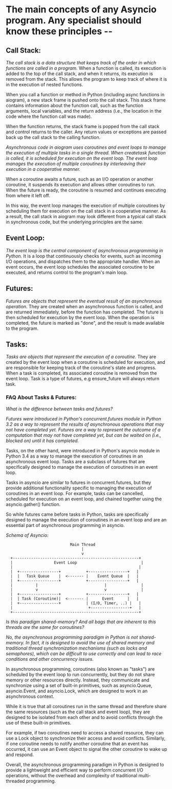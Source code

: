 # The main concepts of any Asyncio program. Any specialist should know these principles --

## Call Stack: 

_The call stack is a data structure that keeps track of the order in which functions are called in a program._
When a function is called, its execution is added to the top of the call stack, and when it returns, its execution is removed from the stack. 
This allows the program to keep track of where it is in the execution of nested functions.

When you call a function or method in Python (including async functions in aiogram), a new stack frame is pushed onto the call stack. This stack frame contains information about the function call, such as the function arguments, local variables, and the return address (i.e., the location in the code where the function call was made).

When the function returns, the stack frame is popped from the call stack and control returns to the caller. Any return values or exceptions are passed back up the call stack to the calling function.

_Asynchronous code in aiogram uses coroutines and event loops to manage the execution of multiple tasks in a single thread. When createtask function is called, it is scheduled for execution on the event loop. The event loop manages the execution of multiple coroutines by interleaving their execution in a cooperative manner._

When a coroutine awaits a future, such as an I/O operation or another coroutine, it suspends its execution and allows other coroutines to run. When the future is ready, the coroutine is resumed and continues executing from where it left off.

In this way, the event loop manages the execution of multiple coroutines by scheduling them for execution on the call stack in a cooperative manner. As a result, the call stack in aiogram may look different from a typical call stack in synchronous code, but the underlying principles are the same.


## Event Loop: 

_The event loop is the central component of asynchronous programming in Python._ It is a loop that continuously checks for events, such as incoming I/O operations, and dispatches them to the appropriate handler. When an event occurs, the event loop schedules the associated coroutine to be executed, and returns control to the program's main loop.


## Futures:

_Futures are objects that represent the eventual result of an asynchronous operation._ They are created when an asynchronous function is called, and are returned immediately, before the function has completed. The future is then scheduled for execution by the event loop. When the operation is completed, the future is marked as "done", and the result is made available to the program.


## Tasks:

_Tasks are objects that represent the execution of a coroutine._ They are created by the event loop when a coroutine is scheduled for execution, and are responsible for keeping track of the coroutine's state and progress. When a task is completed, its associated coroutine is removed from the event loop. Task is a type of futures, e.g ensure_future will always return task.


### FAQ About Tasks & Futures: 

*What is the difference between tasks and futures?*

_Futures were introduced in Python's concurrent.futures module in Python 3.2 as a way to represent the results of asynchronous operations that may not have completed yet. Futures are a way to represent the outcome of a computation that may not have completed yet, but can be waited on (i.e., blocked on) until it has completed._

Tasks, on the other hand, were introduced in Python's asyncio module in Python 3.4 as a way to manage the execution of coroutines in an asynchronous event loop. Tasks are a subclass of futures that are specifically designed to manage the execution of coroutines in an event loop.

Tasks in asyncio are similar to futures in concurrent.futures, but they provide additional functionality specific to managing the execution of coroutines in an event loop. For example, tasks can be cancelled, scheduled for execution on an event loop, and chained together using the asyncio.gather() function.

So while futures came before tasks in Python, tasks are specifically designed to manage the execution of coroutines in an event loop and are an essential part of asynchronous programming in asyncio.

_Schema of Asyncio:_

                                Main Thread
                                     |
                                     v
      +-------------------------------------------------------+
      |                  Event Loop                            |
      |                                                       |
      |  +-----------------+           +-----------------+   |
      |  |   Task Queue    |  <------- |    Event Queue  |   |
      |  +-----------------+           +-----------------+   |
      |          |                             |               |
      |          v                             v               |
      |  +-----------------+           +-----------------+   |
      |  | Task (Coroutine)|  <------- |      Event      |   |
      |  +-----------------+           | (I/O, Timer, ..) |   |
      |                                 +-----------------+   |
      +-------------------------------------------------------+


*Is this paradigm shared-memory? And all bags that are inherent to this threads are the same for coroutines?*

_No, the asynchronous programming paradigm in Python is not shared-memory. In fact, it is designed to avoid the use of shared memory and traditional thread synchronization mechanisms (such as locks and semaphores), which can be difficult to use correctly and can lead to race conditions and other concurrency issues._

In asynchronous programming, coroutines (also known as "tasks") are scheduled by the event loop to run concurrently, but they do not share memory or other resources directly. Instead, they communicate and synchronize using a set of built-in primitives, such as asyncio.Queue, asyncio.Event, and asyncio.Lock, which are designed to work in an asynchronous context.

While it is true that all coroutines run in the same thread and therefore share the same resources (such as the call stack and event loop), they are designed to be isolated from each other and to avoid conflicts through the use of these built-in primitives.

For example, if two coroutines need to access a shared resource, they can use a Lock object to synchronize their access and avoid conflicts. Similarly, if one coroutine needs to notify another coroutine that an event has occurred, it can use an Event object to signal the other coroutine to wake up and respond.

Overall, the asynchronous programming paradigm in Python is designed to provide a lightweight and efficient way to perform concurrent I/O operations, without the overhead and complexity of traditional multi-threaded programming.